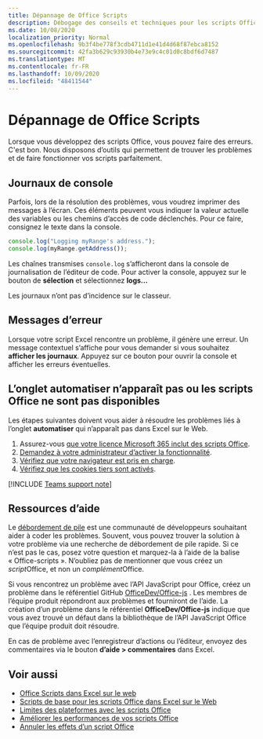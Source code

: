 ```yaml
---
title: Dépannage de Office Scripts
description: Débogage des conseils et techniques pour les scripts Office, ainsi que des ressources d’aide.
ms.date: 10/08/2020
localization_priority: Normal
ms.openlocfilehash: 9b3f4be778f3cdb4711d1e41d4d68f87ebca8152
ms.sourcegitcommit: 42fa3b629c93930b4e73e9c4c01d0c8bdf6d7487
ms.translationtype: MT
ms.contentlocale: fr-FR
ms.lasthandoff: 10/09/2020
ms.locfileid: "48411544"
---
```

# <a name="troubleshooting-office-scripts"></a>Dépannage de Office Scripts

Lorsque vous développez des scripts Office, vous pouvez faire des erreurs. C'est bon. Nous disposons d’outils qui permettent de trouver les problèmes et de faire fonctionner vos scripts parfaitement.

## <a name="console-logs"></a>Journaux de console

Parfois, lors de la résolution des problèmes, vous voudrez imprimer des messages à l’écran. Ces éléments peuvent vous indiquer la valeur actuelle des variables ou les chemins d’accès de code déclenchés. Pour ce faire, consignez le texte dans la console.

```TypeScript
console.log("Logging myRange's address.");
console.log(myRange.getAddress());
```

Les chaînes transmises `console.log` s’afficheront dans la console de journalisation de l’éditeur de code. Pour activer la console, appuyez sur le bouton de **sélection** et sélectionnez **logs...**

Les journaux n’ont pas d’incidence sur le classeur.

## <a name="error-messages"></a>Messages d’erreur

Lorsque votre script Excel rencontre un problème, il génère une erreur. Un message contextuel s’affiche pour vous demander si vous souhaitez **afficher les journaux**. Appuyez sur ce bouton pour ouvrir la console et afficher les erreurs éventuelles.

## <a name="automate-tab-not-appearing-or-office-scripts-unavailable"></a>L’onglet automatiser n’apparaît pas ou les scripts Office ne sont pas disponibles

Les étapes suivantes doivent vous aider à résoudre les problèmes liés à l’onglet **automatiser** qui n’apparaît pas dans Excel sur le Web.

1. Assurez-vous [que votre licence Microsoft 365 inclut des scripts Office](../overview/excel.md#requirements).
1. [Demandez à votre administrateur d’activer la fonctionnalité](/microsoft-365/admin/manage/manage-office-scripts-settings).
1. [Vérifiez que votre navigateur est pris en charge](platform-limits.md#browser-support).
1. [Vérifiez que les cookies tiers sont activés](platform-limits.md#third-party-cookies).

[!INCLUDE [Teams support note](../includes/teams-support-note.md)]

## <a name="help-resources"></a>Ressources d’aide

Le [débordement de pile](https://stackoverflow.com/questions/tagged/office-scripts) est une communauté de développeurs souhaitant aider à coder les problèmes. Souvent, vous pouvez trouver la solution à votre problème via une recherche de débordement de pile rapide. Si ce n’est pas le cas, posez votre question et marquez-la à l’aide de la balise « Office-scripts ». N’oubliez pas de mentionner que vous créez un *script*Office, et non un *complément*Office.

Si vous rencontrez un problème avec l’API JavaScript pour Office, créez un problème dans le référentiel GitHub [OfficeDev/Office-js](https://github.com/OfficeDev/office-js) . Les membres de l’équipe produit répondront aux problèmes et fourniront de l’aide. La création d’un problème dans le référentiel **OfficeDev/Office-js** indique que vous avez trouvé un défaut dans la bibliothèque de l’API JavaScript Office que l’équipe produit doit résoudre.

En cas de problème avec l’enregistreur d’actions ou l’éditeur, envoyez des commentaires via le bouton **d’aide > commentaires** dans Excel.

## <a name="see-also"></a>Voir aussi

- [Office Scripts dans Excel sur le web](../overview/excel.md)
- [Scripts de base pour les scripts Office dans Excel sur le Web](../develop/scripting-fundamentals.md)
- [Limites des plateformes avec les scripts Office](platform-limits.md)
- [Améliorer les performances de vos scripts Office](../develop/web-client-performance.md)
- [Annuler les effets d’un script Office](undo.md)
